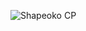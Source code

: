 ![Shapeoko CP](https://github.com/shapeoko/Shapeoko_Experimental/Shapeoko_CP/raw/master/shapeoko_cp_render.png)
